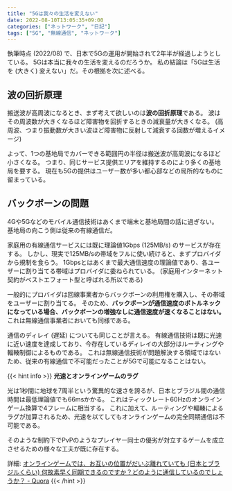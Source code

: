 ```yaml
---
title: "5Gは我々の生活を変えない"
date: 2022-08-10T13:05:35+09:00
categories: ["ネットワーク", "日記"]
tags: ["5G", "無線通信", "ネットワーク"]
---
```


執筆時点 (2022/08) で、日本で5Gの運用が開始されて2年半が経過しようとしている。
5Gは本当に我々の生活を変えるのだろうか。
私の結論は「5Gは生活を (大きく) 変えない」だ。その根拠を次に述べる。

## 波の回折原理

搬送波が高周波になるとき、まず考えて欲しいのは**波の回折原理**である。
波はその周波数が大きくなるほど障害物を回折するときの減衰量が大きくなる。
(高周波、つまり振動数が大きい波ほど障害物に反射して減衰する回数が増えるイメージ)

よって、1つの基地局でカバーできる範囲円の半径は搬送波が高周波になるほど小さくなる。
つまり、同じサービス提供エリアを維持するのにより多くの基地局を要する。
現在も5Gの提供はユーザー数が多い都心部などの局所的なものに留まっている。

## バックボーンの問題

4Gや5Gなどのモバイル通信技術はあくまで端末と基地局間の話に過ぎない。
基地局の向こう側は従来の有線通信だ。

家庭用の有線通信サービスには既に理論値1Gbps (125MB/s) のサービスが存在する。
しかし、現実で125MB/sの帯域をフルに使い続けると、まずプロバイダから規制を食らう。
1Gbpsとはあくまで最大通信速度の理論値であり、各ユーザーに割り当てる帯域はプロバイダに委ねられている。
(家庭用インターネット契約がベストエフォート型と呼ばれる所以である)

一般的にプロバイダは回線事業者からバックボーンの利用権を購入し、その帯域をユーザーに割り当てる。
そのため、**バックボーンが通信速度のボトルネックになっている場合、バックボーンの増強なしに通信速度が速くなることはない。**
これは無線通信事業者においても同様である。

通信のディレイ (遅延) についても同じことが言える。
有線通信技術は既に光速に近い速度を達成しており、今存在しているディレイの大部分はルーティングや輻輳制御によるものである。
これは無線通信技術が問題解決する領域ではないため、従来の有線通信で不可能だったことが5Gで可能になることはない。

{{< hint info >}}
**光速とオンラインゲームのラグ**

光は1秒間に地球を7周半という驚異的な速さを誇るが、日本とブラジル間の通信時間は最低理論値でも66msかかる。
これはティックレート60Hzのオンラインゲーム換算で4フレームに相当する。
これに加えて、ルーティングや輻輳によるラグが加算されるため、光速を以てしてもオンラインゲームの完全同期通信は不可能である。

そのような制約下でPvPのようなプレイヤー同士の優劣が対立するゲームを成立させるための様々な工夫が既に存在する。

詳細: [オンラインゲームでは、お互いの位置がだいぶ離れていても (日本とブラジルくらい) 何故素早く同期できるのですか？どのように通信しているのでしょうか？ - Quora](https://jp.quora.com/%E3%82%AA%E3%83%B3%E3%83%A9%E3%82%A4%E3%83%B3%E3%82%B2%E3%83%BC%E3%83%A0%E3%81%A7%E3%81%AF-%E3%81%8A%E4%BA%92%E3%81%84%E3%81%AE%E4%BD%8D%E7%BD%AE%E3%81%8C%E3%81%A0%E3%81%84%E3%81%B6%E9%9B%A2%E3%82%8C%E3%81%A6)
{{< /hint >}}

